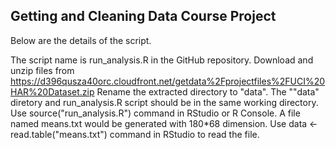 Getting and Cleaning Data Course Project
----------------------------------------

Below are the details of the script.

The script name is run_analysis.R in the GitHub repository.
Download and unzip files from https://d396qusza40orc.cloudfront.net/getdata%2Fprojectfiles%2FUCI%20HAR%20Dataset.zip
Rename the extracted directory to "data".
The ""data" diretory and run_analysis.R script should be in the same working directory.
Use source("run_analysis.R") command in RStudio or R Console. 
A file named means.txt would be generated with 180*68 dimension.
Use data <- read.table("means.txt") command in RStudio to read the file.
